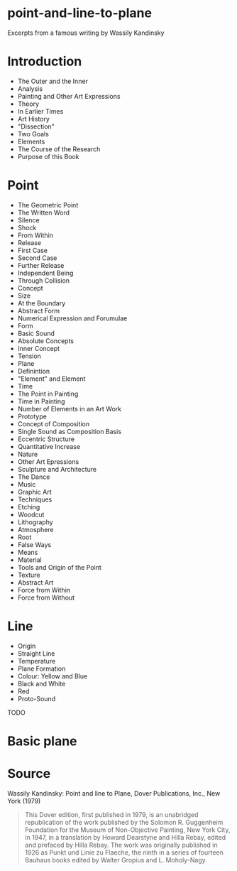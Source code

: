 # point-and-line-to-plane
Excerpts from a famous writing by Wassily Kandinsky

# Introduction
- The Outer and the Inner
- Analysis
- Painting and Other Art Expressions
- Theory
- In Earlier Times
- Art History
- "Dissection"
- Two Goals
- Elements
- The Course of the Research
- Purpose of this Book

# Point
- The Geometric Point
- The Written Word
- Silence
- Shock
- From Within
- Release
- First Case
- Second Case
- Further Release
- Independent Being
- Through Collision
- Concept
- Size
- At the Boundary
- Abstract Form
- Numerical Expression and Forumulae
- Form
- Basic Sound
- Absolute Concepts
- Inner Concept
- Tension
- Plane
- Definintion
- "Element" and Element
- Time
- The Point in Painting
- Time in Painting
- Number of Elements in an Art Work
- Prototype
- Concept of Composition
- Single Sound as Composition Basis
- Eccentric Structure
- Quantitative Increase
- Nature
- Other Art Epressions
- Sculpture and Architecture
- The Dance
- Music
- Graphic Art
- Techniques
- Etching
- Woodcut
- Lithography
- Atmosphere
- Root
- False Ways
- Means
- Material
- Tools and Origin of the Point
- Texture
- Abstract Art
- Force from Within
- Force from Without

# Line
- Origin
- Straight Line
- Temperature
- Plane Formation
- Colour: Yellow and Blue
- Black and White
- Red
- Proto-Sound

TODO

# Basic plane

# Source
Wassily Kandinsky: Point and line to Plane, Dover Publications, Inc., New York (1979)

> This Dover edition, first published in 1979, is an unabridged republication of the work published by the Solomon R. Guggenheim Foundation for the Museum of Non-Objective Painting, New York City, in 1947, in a translation by Howard Dearstyne and Hilla Rebay, edited and prefaced by Hilla Rebay. The work was originally published in 1926 as Punkt und Linie zu Flaeche, the ninth in a series of fourteen Bauhaus books edited by Walter Gropius and L. Moholy-Nagy.
